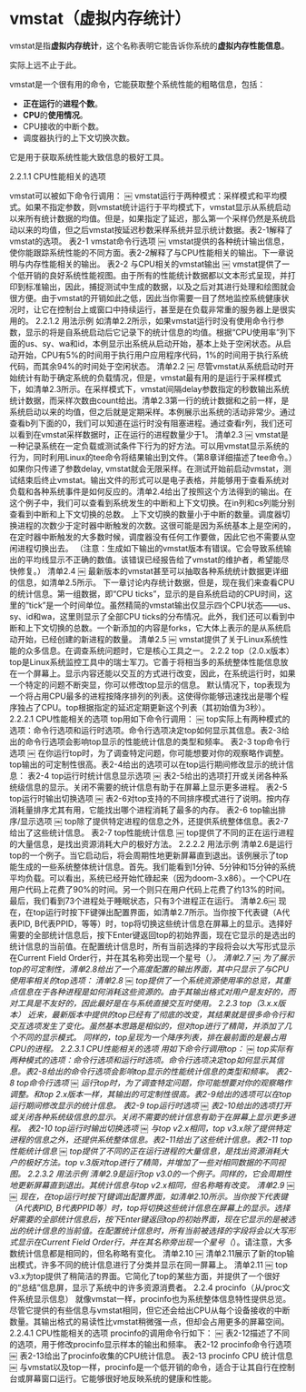 
# vmstat（虚拟内存统计）

vmstat是指**虚拟内存统计**，这个名称表明它能告诉你系统的**虚拟内存性能信息**。

实际上远不止于此。

vmstat是一个很有用的命令，它能获取整个系统性能的粗略信息，包括：

* **正在运行**的**进程个数**。
* **CPU**的**使用情况**。
* CPU接收的中断个数。
* 调度器执行的上下文切换次数。

它是用于获取系统性能大致信息的极好工具。

2.2.1.1 CPU性能相关的选项

vmstat可以被如下命令行调用：
￼
vmstat运行于两种模式：采样模式和平均模式。如果不指定参数，则vmstat统计运行于平均模式下，vmstat显示从系统启动以来所有统计数据的均值。但是，如果指定了延迟，那么第一个采样仍然是系统启动以来的均值，但之后vmstat按延迟秒数采样系统并显示统计数据。表2-1解释了vmstat的选项。
表2-1 vmstat命令行选项
￼
vmstat提供的各种统计输出信息，使你能跟踪系统性能的不同方面。表2-2解释了与CPU性能相关的输出。下一章说明与内存性能相关的输出。
表2-2 与CPU相关的vmstat输出
￼
vmstat提供了一个低开销的良好系统性能视图。由于所有的性能统计数据都以文本形式呈现，并打印到标准输出，因此，捕捉测试中生成的数据，以及之后对其进行处理和绘图就会很方便。由于vmstat的开销如此之低，因此当你需要一目了然地监控系统健康状况时，让它在控制台上或窗口中持续运行，甚至是在负载非常重的服务器上是很实用的。
2.2.1.2 用法示例
如清单2.2所示，如果vmstat运行时没有使用命令行参数，显示的将是自系统启动后它记录下的统计信息的均值。根据“CPU使用率”列下面的us、sy、wa和id，本例显示出系统从启动开始，基本上处于空闲状态。从启动开始，CPU有5%的时间用于执行用户应用程序代码，1%的时间用于执行系统代码，而其余94%的时间处于空闲状态。
清单2.2
￼
尽管vmstat从系统启动时开始统计有助于确定系统的负载情况，但是，vmstat最有用的是运行于采样模式下，如清单2.3所示。在采样模式下，vmstat间隔delay参数指定的秒数输出系统统计数据，而采样次数由count给出。清单2.3第一行的统计数据和之前一样，是系统启动以来的均值，但之后就是定期采样。本例展示出系统的活动非常少。通过查看b列下面的0，我们可以知道在运行时没有阻塞进程。通过查看r列，我们还可以看到在vmstat采样数据时，正在运行的进程数量少于1。
清单2.3
￼
vmstat是一种记录系统在一定负载或测试条件下行为的好方法。可以用vmstat显示系统的行为，同时利用Linux的tee命令将结果输出到文件。（第8章详细描述了tee命令。）如果你只传递了参数delay, vmstat就会无限采样。在测试开始前启动vmstat，测试结束后终止vmstat。输出文件的形式可以是电子表格，并能够用于查看系统对负载和各种系统事件是如何反应的。清单2.4给出了按照这个方法得到的输出。在这个例子中，我们可以查看到系统发生的中断和上下文切换。在in列和cs列能分别查看到中断和上下文切换的总数。
上下文切换的数量小于中断的数量。调度器切换进程的次数少于定时器中断触发的次数。这很可能是因为系统基本上是空闲的，在定时器中断触发的大多数时候，调度器没有任何工作要做，因此它也不需要从空闲进程切换出去。
（注意：生成如下输出的vmstat版本有错误。它会导致系统输出的平均线显示不正确的数值。该错误已经报告给了vmstat的维护者，希望能尽快修复。）
清单2.4
￼
最新版本的vmstat甚至可以抽取各种系统统计数据更详细的信息，如清单2.5所示。
下一章讨论内存统计数据，但是，现在我们来查看CPU的统计信息。第一组数据，即“CPU ticks”，显示的是自系统启动的CPU时间，这里的“tick”是一个时间单位。虽然精简的vmstat输出仅显示四个CPU状态——us、sy、id和wa，这里则显示了全部CPU ticks的分布情况。此外，我们还可以看到中断和上下文切换的总数。一个新添加的内容是forks，它大体上表示的是从系统启动开始，已经创建的新进程的数量。
清单2.5
￼
vmstat提供了关于Linux系统性能的众多信息。在调查系统问题时，它是核心工具之一。
2.2.2 top（2.0.x版本）
top是Linux系统监控工具中的瑞士军刀。它善于将相当多的系统整体性能信息放在一个屏幕上。显示内容还能以交互的方式进行改变，因此，在系统运行时，如果一个特定的问题不断突显，你可以修改top显示的信息。
默认情况下，top表现为一个将占用CPU最多的进程按降序排列的列表。这使得你能够迅速找出是哪个程序独占了CPU。top根据指定的延迟定期更新这个列表（其初始值为3秒）。
2.2.2.1 CPU性能相关的选项
top用如下命令行调用：
￼
top实际上有两种模式的选项：命令行选项和运行时选项。命令行选项决定top如何显示其信息。表2-3给出的命令行选项会影响top显示的性能统计信息的类型和频率。
表2-3 top命令行选项
￼
在你运行top时，为了调查特定问题，你可能想要对你的观察略作调整。top输出的可定制性很高。表2-4给出的选项可以在top运行期间修改显示的统计信息：
表2-4 top运行时统计信息显示选项
￼
表2-5给出的选项打开或关闭各种系统级信息的显示。关闭不需要的统计信息有助于在屏幕上显示更多进程。
表2-5 top运行时输出切换选项
￼
表2-6对top支持的不同排序模式进行了说明。按内存消耗量排序尤其有用，它能找出哪个进程消耗了最多的内存。
表2-6 top输出排序/显示选项
￼
top除了提供特定进程的信息之外，还提供系统整体信息。表2-7给出了这些统计信息。
表2-7 top性能统计信息
￼
top提供了不同的正在运行进程的大量信息，是找出资源消耗大户的极好方法。
2.2.2.2 用法示例
清单2.6是运行top的一个例子。当它启动后，将会周期性地更新屏幕直到退出。该例展示了top能生成的一些系统整体统计信息。首先。我们能看到1分钟、5分钟和15分钟的系统平均负载。可以看出，系统已经开始忙碌起来（因为doom-3.x86）。一个CPU在用户代码上花费了90%的时间。另一个则只在用户代码上花费了约13%的时间。最后，我们看到73个进程处于睡眠状态，只有3个进程正在运行。
清单2.6￼
现在，在top运行时按下F键弹出配置界面，如清单2.7所示。当你按下代表键（A代表PID, B代表PPID，等等）时，top将切换这些统计信息在屏幕上的显示。选择好需要的全部统计信息后，按下Enter键返回top的初始界面，现在它显示的是选出的统计信息的当前值。在配置统计信息时，所有当前选择的字段将会以大写形式显示在Current Field Order行，并在其名称旁出现一个星号（*）。
清单2.7
￼
为了展示top的可定制性，清单2.8给出了一个高度配置的输出界面，其中只显示了与CPU使用率相关的top选项：
清单2.8
￼
top提供了一个系统资源使用率的总览，其重点信息在于各种进程是如何消耗这些资源的。由于其输出格式对用户是友好的，而对工具是不友好的，因此最好是在与系统直接交互时使用。
2.2.3 top（3.x.x版本）
近来，最新版本中提供的top已经有了彻底的改变，其结果就是很多命令行和交互选项发生了变化。虽然基本思路是相似的，但对top进行了精简，并添加了几个不同的显示模式。
同样的，top呈现为一个降序列表，排在最前面的是最占用CPU的进程。
2.2.3.1 CPU性能相关的选项
用如下命令行调用top：
￼
top实际有两种模式的选项：命令行选项和运行时选项。命令行选项决定top如何显示其信息。表2-8给出的命令行选项会影响top显示的性能统计信息的类型和频率。
表2-8 top命令行选项
￼
运行top时，为了调查特定问题，你可能想要对你的观察略作调整。和top 2.x版本一样，其输出的可定制性很高。表2-9给出的选项可以在top运行期间修改显示的统计信息。
表2-9 top运行时选项
￼
表2-10给出的选项打开或关闭各种系统级信息的显示。关闭不需要的统计信息有助于在屏幕上显示更多进程。
表2-10 top运行时输出切换选项
￼
与top v2.x相同，top v3.x除了提供特定进程的信息之外，还提供系统整体信息。表2-11给出了这些统计信息。表2-11 top性能统计信息
￼
top提供了不同的正在运行进程的大量信息，是找出资源消耗大户的极好方法。top v.3版对top进行了精简，并增加了一些对相同数据的不同视图。
2.2.3.2 用法示例
清单2.9是运行top v3.0的一个例子。同样的，它会周期性地更新屏幕直到退出。其统计信息与top v2.x相同，但名称略有改变。
清单2.9
￼
￼
现在，在top运行时按下f键调出配置界面，如清单2.10所示。当你按下代表键（A代表PID, B代表PPID等）时，top将切换这些统计信息在屏幕上的显示。选择好需要的全部统计信息后，按下Enter键返回top的初始界面，现在它显示的是被选出的统计信息的当前值。在配置统计信息时，所有当前被选择的字段将会以大写形式显示在Current Field Order行，并在其名称旁出现一个星号（*）。请注意，大多数统计信息都是相同的，但名称略有变化。
清单2.10
￼
清单2.11展示了新的top输出模式，许多不同的统计信息进行了分类并显示在同一屏幕上。
清单2.11
￼
top v3.x为top提供了稍简洁的界面。它简化了top的某些方面，并提供了一个很好的“总结”信息屏，显示了系统中的许多资源消费者。
2.2.4 procinfo（从/proc文件系统显示信息）
就像vmstat一样，procinfo也为系统整体信息特性提供总览。尽管它提供的有些信息与vmstat相同，但它还会给出CPU从每个设备接收的中断数量。其输出格式的易读性比vmstat稍微强一点，但却会占用更多的屏幕空间。
2.2.4.1 CPU性能相关的选项
procinfo的调用命令行如下：
￼
表2-12描述了不同的选项，用于修改procinfo显示样本的输出和频率。
表2-12 procinfo命令行选项
￼
表2-13给出了procinfo收集的CPU统计信息。
表2-13 procinfo CPU 统计信息
￼
与vmstat以及top一样，procinfo是一个低开销的命令，适合于让其自行在控制台或屏幕窗口运行。它能够很好地反映系统的健康和性能。
